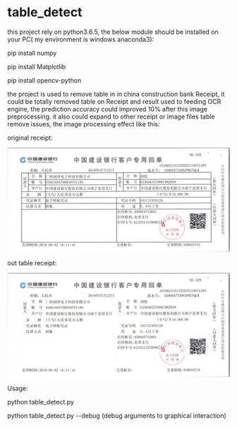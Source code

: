 # table_detect
this project rely on python3.6.5, the below module should be installed on your PC( my environment is windows anaconda3):

   pip install numpy
   
   pip install Matplotlib
   
   pip install opencv-python
   
the project is used to remove table in in china construction bank Receipt, it could be totally removed table on Receipt and result used to feeding OCR engine, the prediction accuracy could improved 10% after this image preprocessing. it also could expand to other receipt or image files table remove issues, the image processing effect like this:

original receipt:

![Image text](https://github.com/Qunstores/table_detect/blob/master/origin_images/6505af84870ba941294d9bf6f58c9c98.jpg)

out table receipt:

![Image text](https://github.com/Qunstores/table_detect/blob/master/result_images/7dcc642bef9100c9d6f8287644171b1b.jpg)

Usage:

   python table_detect.py
   
   python table_detect.py --debug (debug arguments to graphical interaction)
   
   
   
   

